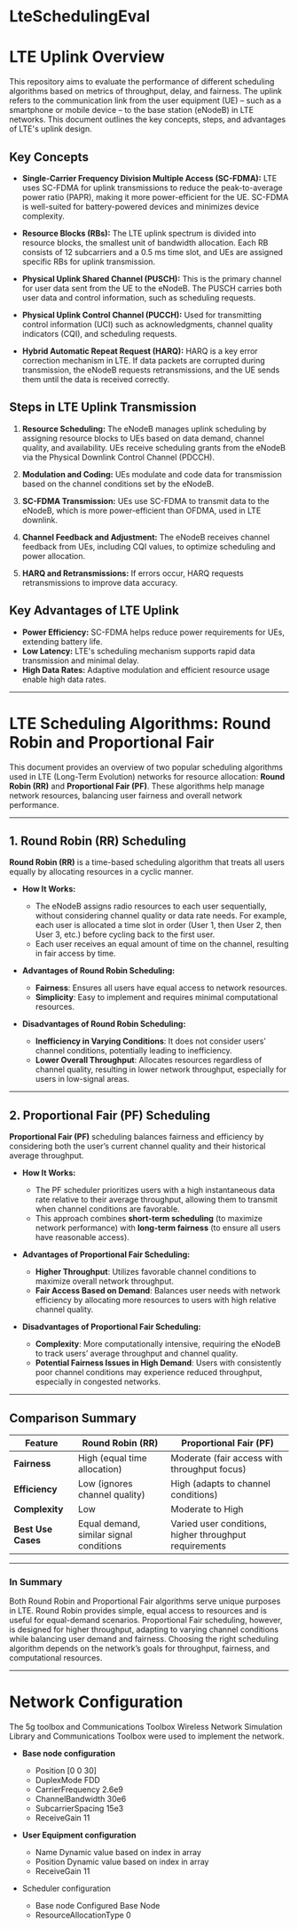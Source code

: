 # LteSchedulingEval

# LTE Uplink Overview

This repository aims to evaluate the performance of different scheduling algorithms based on metrics of throughput, delay, and fairness. The uplink refers to the communication link from the user equipment (UE) – such as a smartphone or mobile device – to the base station (eNodeB) in LTE networks. This document outlines the key concepts, steps, and advantages of LTE's uplink design.

## Key Concepts

- **Single-Carrier Frequency Division Multiple Access (SC-FDMA):** LTE uses SC-FDMA for uplink transmissions to reduce the peak-to-average power ratio (PAPR), making it more power-efficient for the UE. SC-FDMA is well-suited for battery-powered devices and minimizes device complexity.

- **Resource Blocks (RBs):** The LTE uplink spectrum is divided into resource blocks, the smallest unit of bandwidth allocation. Each RB consists of 12 subcarriers and a 0.5 ms time slot, and UEs are assigned specific RBs for uplink transmission.

- **Physical Uplink Shared Channel (PUSCH):** This is the primary channel for user data sent from the UE to the eNodeB. The PUSCH carries both user data and control information, such as scheduling requests.

- **Physical Uplink Control Channel (PUCCH):** Used for transmitting control information (UCI) such as acknowledgments, channel quality indicators (CQI), and scheduling requests.

- **Hybrid Automatic Repeat Request (HARQ):** HARQ is a key error correction mechanism in LTE. If data packets are corrupted during transmission, the eNodeB requests retransmissions, and the UE sends them until the data is received correctly.

## Steps in LTE Uplink Transmission

1. **Resource Scheduling:** The eNodeB manages uplink scheduling by assigning resource blocks to UEs based on data demand, channel quality, and availability. UEs receive scheduling grants from the eNodeB via the Physical Downlink Control Channel (PDCCH).

2. **Modulation and Coding:** UEs modulate and code data for transmission based on the channel conditions set by the eNodeB.

3. **SC-FDMA Transmission:** UEs use SC-FDMA to transmit data to the eNodeB, which is more power-efficient than OFDMA, used in LTE downlink.

4. **Channel Feedback and Adjustment:** The eNodeB receives channel feedback from UEs, including CQI values, to optimize scheduling and power allocation.

5. **HARQ and Retransmissions:** If errors occur, HARQ requests retransmissions to improve data accuracy.

## Key Advantages of LTE Uplink

- **Power Efficiency:** SC-FDMA helps reduce power requirements for UEs, extending battery life.
- **Low Latency:** LTE's scheduling mechanism supports rapid data transmission and minimal delay.
- **High Data Rates:** Adaptive modulation and efficient resource usage enable high data rates.

---

# LTE Scheduling Algorithms: Round Robin and Proportional Fair

This document provides an overview of two popular scheduling algorithms used in LTE (Long-Term Evolution) networks for resource allocation: **Round Robin (RR)** and **Proportional Fair (PF)**. These algorithms help manage network resources, balancing user fairness and overall network performance.

---

## 1. Round Robin (RR) Scheduling

**Round Robin (RR)** is a time-based scheduling algorithm that treats all users equally by allocating resources in a cyclic manner.

- **How It Works:** 
  - The eNodeB assigns radio resources to each user sequentially, without considering channel quality or data rate needs. For example, each user is allocated a time slot in order (User 1, then User 2, then User 3, etc.) before cycling back to the first user.
  - Each user receives an equal amount of time on the channel, resulting in fair access by time.

- **Advantages of Round Robin Scheduling:**
  - **Fairness**: Ensures all users have equal access to network resources.
  - **Simplicity**: Easy to implement and requires minimal computational resources.

- **Disadvantages of Round Robin Scheduling:**
  - **Inefficiency in Varying Conditions**: It does not consider users’ channel conditions, potentially leading to inefficiency.
  - **Lower Overall Throughput**: Allocates resources regardless of channel quality, resulting in lower network throughput, especially for users in low-signal areas.

---

## 2. Proportional Fair (PF) Scheduling

**Proportional Fair (PF)** scheduling balances fairness and efficiency by considering both the user’s current channel quality and their historical average throughput.

- **How It Works:**
  - The PF scheduler prioritizes users with a high instantaneous data rate relative to their average throughput, allowing them to transmit when channel conditions are favorable.
  - This approach combines **short-term scheduling** (to maximize network performance) with **long-term fairness** (to ensure all users have reasonable access).

- **Advantages of Proportional Fair Scheduling:**
  - **Higher Throughput**: Utilizes favorable channel conditions to maximize overall network throughput.
  - **Fair Access Based on Demand**: Balances user needs with network efficiency by allocating more resources to users with high relative channel quality.

- **Disadvantages of Proportional Fair Scheduling:**
  - **Complexity**: More computationally intensive, requiring the eNodeB to track users’ average throughput and channel quality.
  - **Potential Fairness Issues in High Demand**: Users with consistently poor channel conditions may experience reduced throughput, especially in congested networks.

---

## Comparison Summary

| Feature                | Round Robin (RR)             | Proportional Fair (PF)            |
|------------------------|------------------------------|------------------------------------|
| **Fairness**           | High (equal time allocation) | Moderate (fair access with throughput focus) |
| **Efficiency**         | Low (ignores channel quality)| High (adapts to channel conditions) |
| **Complexity**         | Low                          | Moderate to High                  |
| **Best Use Cases**     | Equal demand, similar signal conditions | Varied user conditions, higher throughput requirements |

---

### In Summary

Both Round Robin and Proportional Fair algorithms serve unique purposes in LTE. Round Robin provides simple, equal access to resources and is useful for equal-demand scenarios. Proportional Fair scheduling, however, is designed for higher throughput, adapting to varying channel conditions while balancing user demand and fairness. Choosing the right scheduling algorithm depends on the network’s goals for throughput, fairness, and computational resources.

---

# Network Configuration

The 5g toolbox and Communications Toolbox Wireless Network Simulation Library and Communications Toolbox were used to implement the network.

- **Base node configuration**
  - Position          [0 0 30]
  - DuplexMode        FDD
  - CarrierFrequency  2.6e9
  - ChannelBandwidth  30e6
  - SubcarrierSpacing 15e3
  - ReceiveGain       11


- **User Equipment configuration**
  - Name         Dynamic value based on index in array 
  - Position     Dynamic value based on index in array
  - ReceiveGain  11

- Scheduler configuration
  - Base node              Configured Base Node
  - ResourceAllocationType 0


